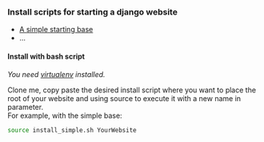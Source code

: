 ### Install scripts for starting a django website

* [A simple starting base](https://github.com/JBthePenguin/SimpleWebsiteDjango)
* ...

#### Install with bash script
*You need [virtualenv](https://virtualenv.pypa.io/en/stable/) installed.*

Clone me, copy paste the desired install script where you want to place the root of your website and using source to execute it with a new name in parameter.  
For example, with the simple base:
```sh
source install_simple.sh YourWebsite
```

